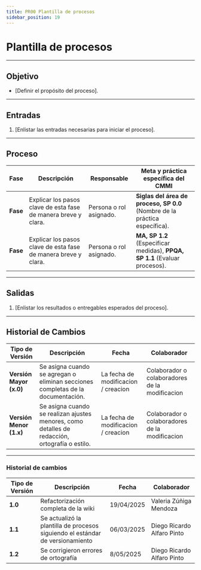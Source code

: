 ```yaml
---
title: PR00 Plantilla de procesos
sidebar_position: 19
---
```


# Plantilla de procesos

---

## Objetivo

- [Definir el propósito del proceso].

---

## Entradas

1. [Enlistar las entradas necesarias para iniciar el proceso].

---

## Proceso

| Fase     | Descripción                                                    | Responsable             | Meta y práctica específica del CMMI                                        |
| -------- | -------------------------------------------------------------- | ----------------------- | -------------------------------------------------------------------------- |
| **Fase** | Explicar los pasos clave de esta fase de manera breve y clara. | Persona o rol asignado. | **Siglas del área de proceso, SP 0.0** (Nombre de la práctica específica). |
| **Fase** | Explicar los pasos clave de esta fase de manera breve y clara. | Persona o rol asignado. | **MA, SP 1.2** (Especificar medidas), **PPQA, SP 1.1** (Evaluar procesos). |

---

## Salidas

1. [Enlistar los resultados o entregables esperados del proceso].

---

## Historial de Cambios

| **Tipo de Versión**     | **Descripción**                                                                                | **Fecha**                           | **Colaborador**                                |
| ----------------------- | ---------------------------------------------------------------------------------------------- | ----------------------------------- | ---------------------------------------------- |
| **Versión Mayor (x.0)** | Se asigna cuando se agregan o eliminan secciones completas de la documentación.                | La fecha de modificacion / creacion | Colaborador o colaboradores de la modificacion |
| **Versión Menor (1.x)** | Se asigna cuando se realizan ajustes menores, como detalles de redacción, ortografía o estilo. | La fecha de modificacion / creacion | Colaborador o colaboradores de la modificacion |

---

### Historial de cambios

| **Tipo de Versión** | **Descripción**                                                               | **Fecha**  | **Colaborador**            |
| ------------------- | ----------------------------------------------------------------------------- | ---------- | -------------------------- |
| **1.0**             | Refactorización completa de la wiki                                           | 19/04/2025 | Valeria Zúñiga Mendoza     |
| **1.1**             | Se actualizó la plantilla de procesos siguiendo el estándar de versionamiento | 06/03/2025 | Diego Ricardo Alfaro Pinto |
| **1.2**             | Se corrigieron errores de ortografía                                          | 8/05/2025  | Diego Ricardo Alfaro Pinto |
